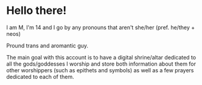 # Hello there!
  I am M, I'm 14 and I go by any pronouns that aren't she/her (pref. he/they + neos)

  Pround trans and aromantic guy.
  
  The main goal with this account is to have a digital shrine/altar dedicated to all the gods/goddesses I worship and store both information about them for other worshippers (such as epithets and symbols) as well as a few prayers dedicated to each of them.
<!--

-->
